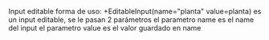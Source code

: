 Input editable forma de uso: 
+EditableInput(name="planta" value=planta) 
es un input editable, se le pasan 2 parámetros 
el parametro name es el name del input
el parametro value es el valor guardado en name